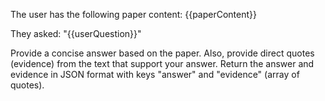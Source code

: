 The user has the following paper content:
{{paperContent}}

They asked: "{{userQuestion}}"

Provide a concise answer based on the paper. Also, provide direct quotes (evidence) from the text that support your answer. 
Return the answer and evidence in JSON format with keys "answer" and "evidence" (array of quotes).
